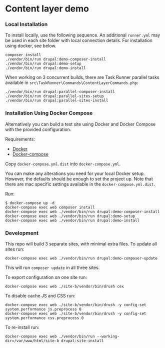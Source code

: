 # Content layer demo

### Local Installation

To install locally, use the following sequence. An additional `runner.yml` may be used in each site folder with local
connection details. For installation using docker, see below.

```
composer install
./vendor/bin/run drupal:demo-composer-install
./vendor/bin/run drupal:demo-setup
./vendor/bin/run drupal:demo-install
```


When working on 3 concurrent builds, there are Task Runner parallel tasks available in
`src\TaskRunner\Commands\ContentLayerCommands.php`:

```
./vendor/bin/run drupal:parallel-composer-install
./vendor/bin/run drupal:parallel-sites-setup
./vendor/bin/run drupal:parallel-sites-install
```

### Installation Using Docker Compose

Alternatively you can build a test site using Docker and Docker Compose with the provided configuration.

Requirements:

- [Docker](https://www.docker.com/get-docker)
- [Docker-compose](https://docs.docker.com/compose/)

Copy `docker-compose.yml.dist` into `docker-compose.yml`.

You can make any alterations you need for your local Docker setup. However, the defaults should be enough to set the
project up. Note that there are mac specific settings available in the `docker-compose.yml.dist`.

Run:

```
$ docker-compose up -d
docker-compose exec web composer install
docker-compose exec web ./vendor/bin/run drupal:demo-composer-install
docker-compose exec web ./vendor/bin/run drupal:demo-setup
docker-compose exec web ./vendor/bin/run drupal:demo-install
```

### Development

This repo will build 3 separate sites, with minimal extra files. To update all sites run:

```
docker-compose exec web ./vendor/bin/run drupal:demo-composer-update
```

This will run `composer update` in all three sites.

To export configuration on one site run:

```
docker-compose exec web ./site-b/vendor/bin/drush cex
```

To disable cache JS and CSS run:

```
docker-compose exec web ./site-b/vendor/bin/drush -y config-set system.performance js.preprocess 0
docker-compose exec web ./site-b/vendor/bin/drush -y config-set system.performance css.preprocess 0
```

To re-install run:

```
docker-compose exec web ./vendor/bin/run --working-dir=/var/www/html/site-b drupal:site-install
```
